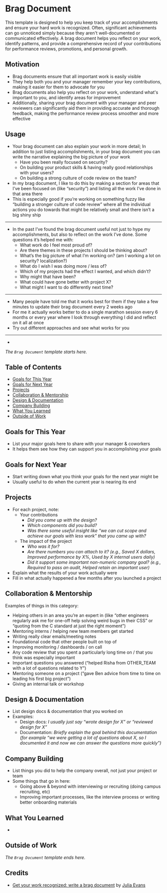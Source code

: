 # Brag Document
This template is designed to help you keep track of your accomplishments and ensure your hard work is recognized. Often, significant achievements can go unnoticed simply because they aren't well-documented or communicated effectively. A brag document helps you reflect on your work, identify patterns, and provide a comprehensive record of your contributions for performance reviews, promotions, and personal growth.

## Motivation
- Brag documents ensure that all important work is easily visible
- They help both you and your manager remember your key contributions, making it easier for them to advocate for you
- Brag documents also help you reflect on your work, understand what's important to you, and identify areas for improvement
- Additionally, sharing your brag document with your manager and peer reviewers can significantly aid them in providing accurate and thorough feedback, making the performance review process smoother and more effective

## Usage
- Your brag document can also explain your work in more detail; In addition to just listing accomplishments, in your brag document you can write the narrative explaining the big picture of your work
  - Have you been really focused on security?
  - On building your product skills & having really good relationships with your users?
  - On building a strong culture of code review on the team?
- In my brag document, I like to do this by making a section for areas that I’ve been focused on (like “security”) and listing all the work I’ve done in that area there
- This is especially good if you’re working on something fuzzy like “building a stronger culture of code review” where all the individual actions you do towards that might be relatively small and there isn’t a big shiny ship

---

- In the past I’ve found the brag document useful not just to hype my accomplishments, but also to reflect on the work I’ve done. Some questions it’s helped me with:
  - What work do I feel most proud of?
  - Are there themes in these projects I should be thinking about?
  - What’s the big picture of what I’m working on? (am I working a lot on security? localization?)
  - What do I wish I was doing more / less of?
  - Which of my projects had the effect I wanted, and which didn’t?
  - Why might that have been?
  - What could have gone better with project X?
  - What might I want to do differently next time?
 
---

- Many people have told me that it works best for them if they take a few minutes to update their brag document every 2 weeks ago
- For me it actually works better to do a single marathon session every 6 months or every year where I look through everything I did and reflect on it all at once
- Try out different approaches and see what works for you

---

- 

_The `Brag Document` template starts here._

## Table of Contents

- [Goals for This Year](#goals-for-this-year)
- [Goals for Next Year](#goals-for-next-year)
- [Projects](#projects)
- [Collaboration & Mentorship](#collaboration-mentorship)
- [Design & Documentation](#design-documentation)
- [Company Building](#company-building)
- [What You Learned](#what-you-learned)
- [Outside of Work](#outside-of-work)

## Goals for This Year
- List your major goals here to share with your manager & coworkers
- It helps them see how they can support you in accomplishing your goals

## Goals for Next Year
- Start writing down what you think your goals for the next year might be
- Usually useful to do when the current year is nearing its end

## Projects
- For each project, note:
  - Your contributions
    - _Did you come up with the design?_
    - _Which components did you build?_
    - _Was there some useful insight like “we can cut scope and achieve our goals with less work” that you came up with?_
  - The impact of the project
    - _Who was it for?_
    - _Are there numbers you can attach to it? (e.g., Saved X dollars, Improved performance by X%, Used by X internal users daily)_
    - _Did it support some important non-numeric company goal? (e.g., Required to pass an audit, Helped retain an important user)_
- Explain what the results of your work actually were
- Fill in what actually happened a few months after you launched a project

## Collaboration & Mentorship
Examples of things in this category:
- Helping others in an area you’re an expert in (like “other engineers regularly ask me for one-off help solving weird bugs in their CSS” or “quoting from the C standard at just the right moment”)
- Mentoring interns / helping new team members get started
- Writing really clear emails/meeting notes
- Foundational code that other people built on top of
- Improving monitoring / dashboards / on call
- Any code review that you spent a particularly long time on / that you think was especially important
- Important questions you answered (“helped Risha from OTHER_TEAM with a lot of questions related to Y”)
- Mentoring someone on a project (“gave Ben advice from time to time on leading his first big project”)
- Giving an internal talk or workshop

## Design & Documentation
- List design docs & documentation that you worked on
- Examples:
  - Design docs: _I usually just say “wrote design for X” or “reviewed design for X”_
  - Documentation: _Briefly explain the goal behind this documentation (for example “we were getting a lot of questions about X, so I documented it and now we can answer the questions more quickly”)_

## Company Building
- List things you did to help the company overall, not just your project or team
- Some things that go in here:
  - Going above & beyond with interviewing or recruiting (doing campus recruiting, etc)
  - Improving important processes, like the interview process or writing better onboarding materials

## What You Learned
- 

## Outside of Work

_The `Brag Document` template ends here._

## Credits
- [Get your work recognized: write a brag document](https://jvns.ca/blog/brag-documents/) by [Julia Evans](https://github.com/jvns)
